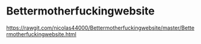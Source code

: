 # Bettermotherfuckingwebsite
https://rawgit.com/nicolas44000/Bettermotherfuckingwebsite/master/Bettermotherfuckingwebsite.html
